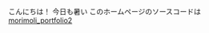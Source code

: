 こんにちは！
今日も暑い
このホームページのソースコードは[morimoli_portfolio2](https://github.com//mori-tt/morimoli_portfolio2)
